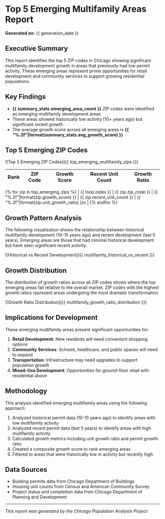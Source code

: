 # Top 5 Emerging Multifamily Areas Report

**Generated on:** {{ generation_date }}

## Executive Summary

This report identifies the top 5 ZIP codes in Chicago showing significant multifamily development growth in areas that previously had low permit activity. These emerging areas represent prime opportunities for retail development and community services to support growing residential populations.

## Key Findings

- **{{ summary_stats.emerging_area_count }}** ZIP codes were identified as emerging multifamily development areas
- These areas showed historically low activity (10+ years ago) but significant recent growth
- The average growth score across all emerging areas is **{{ "%.2f"|format(summary_stats.avg_growth_score) }}**

## Top 5 Emerging ZIP Codes

![Top 5 Emerging ZIP Codes]({{ top_emerging_multifamily_zips }})

| Rank | ZIP Code | Growth Score | Recent Unit Count | Growth Ratio |
|------|----------|--------------|-------------------|--------------|
{% for zip in top_emerging_zips %}
| {{ loop.index }} | {{ zip.zip_code }} | {{ "%.2f"|format(zip.growth_score) }} | {{ zip.recent_unit_count }} | {{ "%.2f"|format(zip.unit_growth_ratio) }}x |
{% endfor %}

## Growth Pattern Analysis

The following visualization shows the relationship between historical multifamily development (10-15 years ago) and recent development (last 5 years). Emerging areas are those that had minimal historical development but have seen significant recent activity.

![Historical vs Recent Development]({{ multifamily_historical_vs_recent }})

## Growth Distribution

The distribution of growth ratios across all ZIP codes shows where the top emerging areas fall relative to the overall market. ZIP codes with the highest growth ratios represent areas undergoing the most dramatic transformation.

![Growth Ratio Distribution]({{ multifamily_growth_ratio_distribution }})

## Implications for Development

These emerging multifamily areas present significant opportunities for:

1. **Retail Development**: New residents will need convenient shopping options
2. **Community Services**: Schools, healthcare, and public spaces will need to expand
3. **Transportation**: Infrastructure may need upgrades to support population growth
4. **Mixed-Use Development**: Opportunities for ground-floor retail with residential above

## Methodology

This analysis identified emerging multifamily areas using the following approach:

1. Analyzed historical permit data (10-15 years ago) to identify areas with low multifamily activity
2. Analyzed recent permit data (last 5 years) to identify areas with high multifamily activity
3. Calculated growth metrics including unit growth ratio and permit growth ratio
4. Created a composite growth score to rank emerging areas
5. Filtered to areas that were historically low in activity but recently high

## Data Sources

- Building permits data from Chicago Department of Buildings
- Housing unit counts from Census and American Community Survey
- Project status and completion data from Chicago Department of Planning and Development

---

*This report was generated by the Chicago Population Analysis Project*
